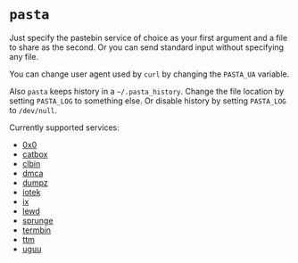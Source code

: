 # `pasta`

Just specify the pastebin service of choice as your first argument
and a file to share as the second. Or you can send standard input
without specifying any file.

You can change user agent used by `curl` by changing the `PASTA_UA`
variable.

Also `pasta` keeps history in a `~/.pasta_history`. Change the file
location by setting `PASTA_LOG` to something else. Or disable history
by setting `PASTA_LOG` to `/dev/null`.

Currently supported services:

- [0x0](https://0x0.st)
- [catbox](https://catbox.moe)
- [clbin](https://clbin.com)
- [dmca](http://dmca.gripe)
- [dumpz](https://dumpz.org)
- [iotek](https://iotek.org)
- [ix](http://ix.io)
- [lewd](https://lewd.se)
- [sprunge](http://sprunge.us)
- [termbin](https://termbin.com)
- [ttm](https://ttm.sh)
- [uguu](https://uguu.se)

